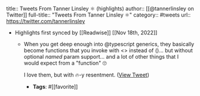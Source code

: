 title:: Tweets From Tanner Linsley ⚛️ (highlights)
author:: [[@tannerlinsley on Twitter]]
full-title:: "Tweets From Tanner Linsley ⚛️"
category:: #tweets
url:: https://twitter.com/tannerlinsley

- Highlights first synced by [[Readwise]] [[Nov 18th, 2022]]
	- When you get deep enough into @typescript generics, they basically become functions that you invoke with <> instead of ()... but without optional *named* param support... and a lot of other things that I would expect from a "function" 🙄
	  
	  I love them, but with 🔥-y resentment. ([View Tweet](https://twitter.com/tannerlinsley/status/1387806690364465152))
		- **Tags**: #[[favorite]]